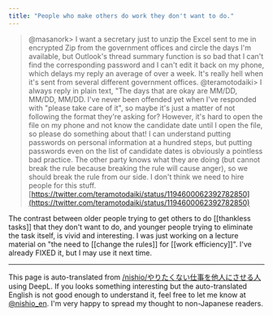 ```yaml
---
title: "People who make others do work they don't want to do."
---
```


> @masanork>
>  I want a secretary just to unzip the Excel sent to me in encrypted Zip from the government offices and circle the days I'm available, but Outlook's thread summary function is so bad that I can't find the corresponding password and I can't edit it back on my phone, which delays my reply an average of over a week. It's really hell when it's sent from several different government offices.
> @teramotodaiki>
>  I always reply in plain text, "The days that are okay are MM/DD, MM/DD, MM/DD. I've never been offended yet when I've responded with "please take care of it", so maybe it's just a matter of not following the format they're asking for?
>  However, it's hard to open the file on my phone and not know the candidate date until I open the file, so please do something about that!
> I can understand putting passwords on personal information at a hundred steps, but putting passwords even on the list of candidate dates is obviously a pointless bad practice. The other party knows what they are doing (but cannot break the rule because breaking the rule will cause anger), so we should break the rule from our side.
>  I don't think we need to hire people for this stuff.
[https://twitter.com/teramotodaiki/status/1194600062392782850](https://twitter.com/teramotodaiki/status/1194600062392782850)

The contrast between older people trying to get others to do [[thankless tasks]] that they don't want to do, and younger people trying to eliminate the task itself, is vivid and interesting. I was just working on a lecture material on "the need to [[change the rules]] for [[work efficiency]]". I've already FIXED it, but I may use it next time.

---
This page is auto-translated from [/nishio/やりたくない仕事を他人にさせる人](https://scrapbox.io/nishio/やりたくない仕事を他人にさせる人) using DeepL. If you looks something interesting but the auto-translated English is not good enough to understand it, feel free to let me know at [@nishio_en](https://twitter.com/nishio_en). I'm very happy to spread my thought to non-Japanese readers.